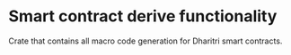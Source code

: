 # Smart contract derive functionality

Crate that contains all macro code generation for Dharitri smart contracts.
